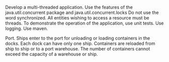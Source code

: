 Develop a multi-threaded application.
Use the features of the java.util.concurrent package and java.util.concurrent.locks
Do not use the word synchronized.
All entities wishing to access a resource must be threads.
To demonstrate the operation of the application, use unit tests.
Use logging. Use maven.


Port. Ships enter to the port for unloading or loading containers in the docks. 
Each dock can have only one ship. Containers are reloaded from ship to ship or to a port warehouse. 
The number of containers cannot exceed the capacity of a warehouse or ship.